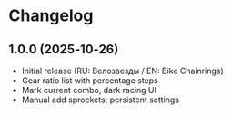 # Changelog

## 1.0.0 (2025‑10‑26)
- Initial release (RU: Велозвезды / EN: Bike Chainrings)
- Gear ratio list with percentage steps
- Mark current combo, dark racing UI
- Manual add sprockets; persistent settings
